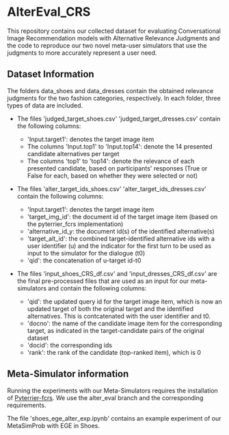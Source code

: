 # AlterEval_CRS
This repository contains our collected dataset for evaluating Conversational Image Recommendation models with Alternative Relevance Judgments and the code to reproduce our two novel meta-user simulators that use the judgments to more accurately represent a user need.

## Dataset Information
The folders data_shoes and data_dresses contain the obtained relevance judgments for the two fashion categories, respectively. In each folder, three types of data are included. 

- The files 'judged_target_shoes.csv' 'judged_target_dresses.csv' contain the following columns:
  -  'Input.target1': denotes the target image item
  -  The columns 'Input.top1' to 'Input.top14': denote the 14 presented candidate alternatives per target
  -  The columns 'top1' to 'top14': denote the relevance of each presented candidate, based on participants' responses (True or False for each, based on whether they were selected or not)
 
- The files 'alter_target_ids_shoes.csv' 'alter_target_ids_dresses.csv' contain the following columns:
   - 'Input.target1': denotes the target image item
   - 'target_img_id': the document id of the target image item (based on the pyterrier_fcrs implementation)
   - 'alternative_id_y: the document id(s) of the identified alternative(s)
   - 'target_alt_id': the combined target-identified alternative ids with a user identifier (u) and the indicator for the first turn to be used as input to the simulator for the dialogue (t0)
   - 'qid': the concatenation of u-target id-t0
 
- The files 'input_shoes_CRS_df.csv' and 'input_dresses_CRS_df.csv' are the final pre-processed files that are used as an input for our meta-simulators and contain the following columns:
  - 'qid': the updated query id for the target image item, which is now an updated target of both the original target and the identified alternatives. This is contcatenated with the user identifier and t0.
  - 'docno': the name of the candidate image item for the corresponding target, as indicated in the target-candidate pairs of the original dataset
  - 'docid': the corresponding ids
  - 'rank': the rank of the candidate (top-ranked item), which is 0


## Meta-Simulator information
Running the experiments with our Meta-Simulators requires the installation of [Pyterrier-fcrs](https://github.com/cmacdonald/pyterrier_fcrs). We use the alter_eval branch and the corresponding requirements.

The file 'shoes_ege_alter_exp.ipynb' contains an example experiment of our MetaSimProb with EGE in Shoes.

